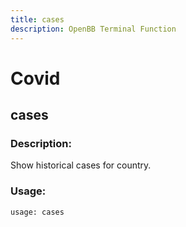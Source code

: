 ```yaml
---
title: cases
description: OpenBB Terminal Function
---
```


# Covid

## cases

### Description: 

Show historical cases for country.

### Usage: 
```python
usage: cases
```



